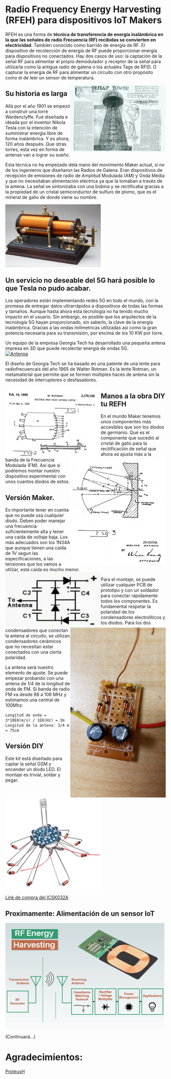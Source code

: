 # Radio Frequency Energy Harvesting (RFEH) para dispositivos IoT Makers

RFEH es una forma de **técnica de transferencia de energía inalámbrica en la que las señales de radio Frecuencia (RF) recibidas se convierten en electricidad**. También conocido como barrido de energía de RF. El dispositivo de recolección de energía de RF puede proporcionar energía para dispositivos no conectados. Hay dos casos de uso: la captación de la señal RF para alimentar el propio demodulador y receptor de la señal para utilizarla como la antigua radio de galena o los actuales Tags de RFID. O capturar la energia de RF para alimentar un circuito con otro propósito como el de leer un sensor de temperatura.

<img src="./img/TorreTesla.JPG" width=300 align="right" />

## Su historia es larga
Allá por el año 1901 se empezó a construir una torre Wardenclyffe. Fué diseñada e ideada por el inventor Nikola Tesla con la intención de suministrar energía libre de forma inalámbrica. Y es ahora, 120 años después. Que otras torres, esta vez en forma de antenas van a lograr su sueño. 

Esta técnica no ha empezado dela mano del movimiento Maker actual, si no de los ingenieros que diseñaron las Radios de Galena. Eran dispositivos de recepción de emisiones de radio de Amplitud Modulada (AM) y Onda Media y que no necesitaban alimentación eléctrica ya que la tomaban a través de la antena. La señal se sintonizaba con una bobina y se rectificaba gracias a la propiedad de un cristal semiconductor de sulfuro de plomo, que es el mineral de galio de donde viene su nombre.

<img src="./img/RadioGalena.JPG" width=300 align="center" />

## Un servicio no deseable del 5G hará posible lo que Tesla no pudo acabar.

Los operadores están implementando redes 5G en todo el mundo, con la promesa de entregar datos ultrarrápidos a dispositivos de todas las formas y tamaños. Aunque hasta ahora esta tecnología no ha tenido mucho impacto en el usuario. Sin embargo, es posible que los arquitectos de la tecnología 5G hayan proporcionado, sin saberlo, la clave de la energía inalámbrica. Gracias a las ondas milimetricas utilizadas así como la gran potencia necesaria para su transmisión, por encima de los 10 KW por torre. 

Un equipo de la empresa Georgia Tech ha desarrollado una pequeña antena impresa en 3D que puede recolectar energía de ondas 5G.  
[![Antenna](./images/3D-mmwave-harvest-antenna_video.jpg)](https://youtu.be/sNuFU3H5GR0)

El diseño de Georgia Tech se ha basado en una patente de una lente para radiofrecuencais del año 1965 de Walter Rotman. Es la lente Rotman, un metamaterial que permite que se formen múltiples haces de antena sin la necesidad de interruptores o desfasadores. 

<img src="./img/Rotmanpatent1.jpg" width=300 align="left" />
<img src="./img/Rotmanpatent2.jpg" width=300 align="right" />

## Manos a la obra DIY tu REFH
En el mundo Maker tenemos unos componentes más accesibles que son los diodos de germanio. Que es el componente que sucedió al cristal de galio para la recitificación de señal que ahora se ajusta más a la banda de la Frecuencia Modulada (FM). Así que si podremos montar nuestro dispositivo experimental con unos cuantos diodos de estos.

## Versión Maker.
Es importante tener en cuenta que no puede usa cualquier diodo. Deben poder manejar una frecuencia suficientemente alta y tener una caída de voltaje baja. Los más adecuados son los 1N34A que aunque tienen una caida de 1V segun las especificaciones, a las tensiones que los vamos a utilzar, esta caida es mucho menor. 
<img src="./img/RFEH_CircuitoBasico.PNG" width=300 align="left" />
<img src="./img/harvester1.jpg" width=300 align="right" />

Para el montaje, se puede utilizar cualquier PCB de prototipo y con un soldador para conectar rápidamente todos los componentes. Es fundamental respetar la polaridad de los condensadores electrolíticos y los diodos. Para los dos condensadores que conectan la antena al circuito, se utilizan condensadores cerámicos que no necesitan estar conectados con una cierta polaridad. 

La antena será nuestro elemento de ajuste. Se puede empezar probando con una antena de 1/4 de la longitud de onda de FM. Si banda de radio FM va desde 88 a 108 MHz y estimamos una central de 100Mhz:

```
Longitud de onda = 3*10E8(m/s) / 1E8(Hz) = 3m 
Longitud de la antena: 3/4 m = 75cm
```

## Versión DIY
Este kit está diseñado para captar la señal GSM y encender un diodo LED. El montaje es trivial, soldar y pegar.
<img src="./img/RFEH_aliexpress.JPG" width=300 align="center" />

[Link de compra del ICSK032A ](https://a.aliexpress.com/_mNyx4dj)

## Proximamente: Alimentación de un sensor IoT
<img src="./img/Radio-Frequency-Energy-Harvesting_IoT.jpg" width=500 align="center" />

(Continuará...)

# Agradecimientos:
[ProteusH](https://steemit.com/technology/@proteus-h/my-diy-radio-wave-energy-harvesting-circuit)
